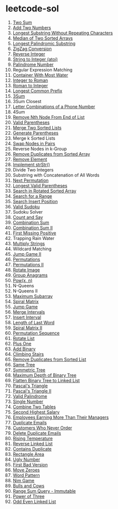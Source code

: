 # leetcode-sol

001. [Two Sum](./001-two-sum)
002. [Add Two Numbers](./002-add-two-numbers)
003. [Longest Substring Without Repeating Characters](./003-longest-substring-without-repeating-characters)
004. [Median of Two Sorted Arrays](./004-median-of-two-sorted-arrays)
005. [Longest Palindromic Substring](./005-longest-palindromic-substring)
006. [ZigZag Conversion](./006-zigzag-conversion)
007. [Reverse Integer](./007-reverse-integer)
008. [String to Integer (atoi)](./008-string-to-integer)
009. [Palindrome Number](./009-palindrome-number)
010. Regular Expression Matching
011. [Container With Most Water](./011-container-with-most-water)
012. [Integer to Roman](./012-integer-to-roman)
013. [Roman to Integer](./013-roman-to-integer)
014. [Longest Common Prefix](./014-longest-common-prefix)
015. [3Sum](./015-3sum)
016. 3Sum Closest
017. [Letter Combinations of a Phone Number](./017-letter-combinations-of-a-phone-number)
018. 4Sum
019. [Remove Nth Node From End of List](./019-remove-nth-node-from-end-of-list)
020. [Valid Parentheses](./020-valid-parentheses)
021. [Merge Two Sorted Lists](./021-merge-two-sorted-lists)
022. [Generate Parentheses](./generate-parentheses)
023. Merge k Sorted Lists
024. [Swap Nodes in Pairs](./024-swap-nodes-in-pairs)
025. Reverse Nodes in k-Group
026. [Remove Duplicates from Sorted Array](./026-remove-duplicates-from-sorted-array)
027. [Remove Element](./027-remove-element)
028. [Implement strStr()](./028-implement-strstr)
029. Divide Two Integers
030. Substring with Concatenation of All Words
031. [Next Permutation](./031-next-permutation)
032. [Longest Valid Parentheses](./032-longest-valid-parentheses)
033. [Search in Rotated Sorted Array](./033-search-in-rotated-sorted-array)
034. [Search for a Range](./034-search-for-a-range)
035. [Search Insert Position](./035-search-insert-position)
036. [Valid Sudoku](./036-valid-sudoku)
037. Sudoku Solver
038. [Count and Say](./038-count-and-say)
039. [Combination Sum](./039-combination-sum)
040. [Combination Sum II](./040-combination-sum-2)
041. [First Missing Positive](./041-first-missing-positive)
042. Trapping Rain Water
043. [Multiply Strings](./043-multiply-strings)
044. Wildcard Matching
045. [Jump Game II](./045-jump-game-2)
046. [Permutations](./046-permutations)
047. [Permutations II](./047-permutations-2)
048. [Rotate Image](./048-rotate-image)
049. [Group Anagrams](./049-group-anagrams)
050. [Pow(x, n)](./050-pow)
051. N-Queens
052. N-Queens II
053. [Maximum Subarray](./053-maximum-subarray)
054. [Spiral Matrix](./054-spiral-matrix)
055. [Jump Game](./055-jump-game)
056. [Merge Intervals](./056-merge-intervals)
057. [Insert Interval](./057-insert-interval)
058. [Length of Last Word](./058-length-of-last-word)
059. [Spiral Matrix II](./059-spiral-matrix-2)
060. [Permutation Sequence](./060-permutation-sequence)
061. [Rotate List](./061-rotate-list)
066. [Plus One](./066-plus-one)
067. [Add Binary](./067-add-binary)
070. [Climbing Stairs](./070-climbing-stairs)
083. [Remove Duplicates from Sorted List](./083-remove-duplicates-from-sorted-list)
100. [Same Tree](./100-same-tree)
101. [Symmetric Tree](./101-symmetric-tree)
104. [Maximum Depth of Binary Tree](./104-maximum-depth-of-binary-tree)
114. [Flatten Binary Tree to Linked List](./114-flatten-binary-tree-to-linked-list)
118. [Pascal's Triangle](./118-pascals-triangle)
119. [Pascal's Triangle II](./119-pascals-triangle-2)
125. [Valid Palindrome](./125-valid-palindrome)
136. [Single Number](./136-single-number)
175. [Combine Two Tables](./175-combine-two-tables)
176. [Second Highest Salary](./176-second-highest-salary)
181. [Employees Earning More Than Their Managers](./181-employees-earning-more-than-their-managers)
182. [Duplicate Emails](./182-duplicate-emails)
183. [Customers Who Never Order](./183-customers-who-never-order)
196. [Delete Duplicate Emails](./196-delete-duplicate-emails)
197. [Rising Temperature](./197-rising-temperature)
206. [Reverse Linked List](./206-reverse-linked-list)
217. [Contains Duplicate](./217-contains-duplicate)
223. [Rectangle Area](./223-rectangle-area)
263. [Ugly Number](./263-ugly-number)
278. [First Bad Version](./278-first-bad-version)
283. [Move Zeroes](./283-move-zeroes)
290. [Word Pattern](./290-word-pattern)
292. [Nim Game](./292-nim-game)
299. [Bulls and Cows](./299-bulls-and-cows)
303. [Range Sum Query - Immutable](./303-range-sum-query-immutable)
326. [Power of Three](./326-power-of-three)
328. [Odd Even Linked List](./328-odd-even-linked-list)
